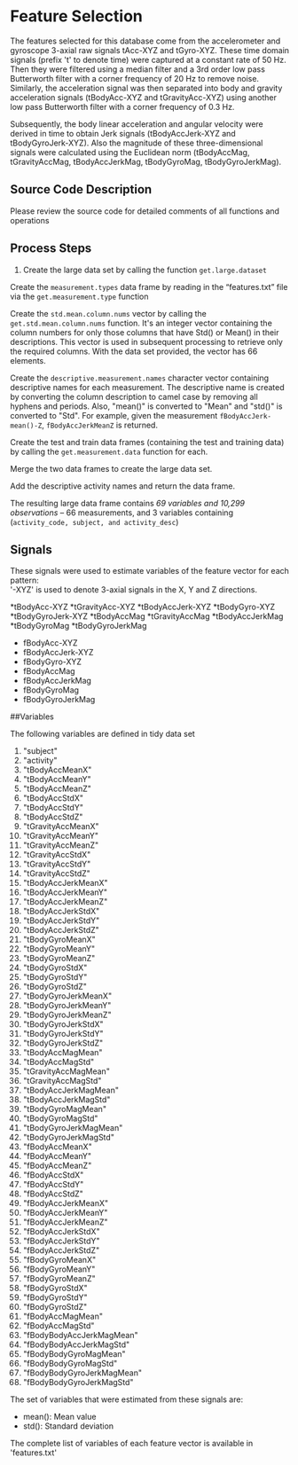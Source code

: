 Feature Selection 
=================

The features selected for this database come from the accelerometer and gyroscope 3-axial raw signals tAcc-XYZ and tGyro-XYZ. These time domain signals (prefix 't' to denote time) were captured at a constant rate of 50 Hz. Then they were filtered using a median filter and a 3rd order low pass Butterworth filter with a corner frequency of 20 Hz to remove noise. Similarly, the acceleration signal was then separated into body and gravity acceleration signals (tBodyAcc-XYZ and tGravityAcc-XYZ) using another low pass Butterworth filter with a corner frequency of 0.3 Hz. 

Subsequently, the body linear acceleration and angular velocity were derived in time to obtain Jerk signals (tBodyAccJerk-XYZ and tBodyGyroJerk-XYZ). Also the magnitude of these three-dimensional signals were calculated using the Euclidean norm (tBodyAccMag, tGravityAccMag, tBodyAccJerkMag, tBodyGyroMag, tBodyGyroJerkMag). 

## Source Code Description
Please review the source code for detailed comments of all functions and operations

## Process Steps

1. Create the large data set by calling the function `get.large.dataset`

Create the `measurement.types` data frame by reading in the “features.txt” file via the `get.measurement.type` function

Create the `std.mean.column.nums` vector by calling the `get.std.mean.column.nums` function.  It's an integer vector containing the column numbers for only those columns that have Std() or Mean() in their descriptions.  This vector is used in subsequent processing to retrieve only the required columns.  With the data set provided, the vector has 66 elements.

Create the `descriptive.measurement.names` character vector containing descriptive names for each measurement. The descriptive name is created by converting the column description to camel case by removing all hyphens and periods. Also, "mean()" is converted to "Mean" and "std()" is converted to "Std".  For example, given the measurement `fBodyAccJerk-mean()-Z`, `fBodyAccJerkMeanZ` is returned.

Create the test and train data frames (containing the test and training data) by calling the `get.measurement.data` function for each. 

Merge the two data frames to create the large data set.

Add the descriptive activity names and return the data frame.

The resulting large data frame contains  *69 variables and 10,299 observations* – 66 measurements, and 3 variables containing (`activity_code, subject, and activity_desc`)


## Signals
These signals were used to estimate variables of the feature vector for each pattern:  
'-XYZ' is used to denote 3-axial signals in the X, Y and Z directions.

*tBodyAcc-XYZ
*tGravityAcc-XYZ
*tBodyAccJerk-XYZ
*tBodyGyro-XYZ
*tBodyGyroJerk-XYZ
*tBodyAccMag
*tGravityAccMag
*tBodyAccJerkMag
*tBodyGyroMag
*tBodyGyroJerkMag
* fBodyAcc-XYZ
* fBodyAccJerk-XYZ
* fBodyGyro-XYZ
* fBodyAccMag
* fBodyAccJerkMag
* fBodyGyroMag
* fBodyGyroJerkMag

##Variables

The following variables are defined in tidy data set

1. "subject"                 
2. "activity"                
3. "tBodyAccMeanX"           
4. "tBodyAccMeanY"           
5. "tBodyAccMeanZ"           
6. "tBodyAccStdX"            
7. "tBodyAccStdY"            
8. "tBodyAccStdZ"            
9. "tGravityAccMeanX"        
10. "tGravityAccMeanY"        
11. "tGravityAccMeanZ"        
12. "tGravityAccStdX"         
13. "tGravityAccStdY"         
14. "tGravityAccStdZ"         
15. "tBodyAccJerkMeanX"       
16. "tBodyAccJerkMeanY"       
17. "tBodyAccJerkMeanZ"       
18. "tBodyAccJerkStdX"        
19. "tBodyAccJerkStdY"        
20. "tBodyAccJerkStdZ"        
21. "tBodyGyroMeanX"          
22. "tBodyGyroMeanY"          
23. "tBodyGyroMeanZ"          
24. "tBodyGyroStdX"           
25. "tBodyGyroStdY"           
26. "tBodyGyroStdZ"           
27. "tBodyGyroJerkMeanX"      
28. "tBodyGyroJerkMeanY"      
29. "tBodyGyroJerkMeanZ"      
30. "tBodyGyroJerkStdX"       
31. "tBodyGyroJerkStdY"       
32. "tBodyGyroJerkStdZ"       
33. "tBodyAccMagMean"         
34. "tBodyAccMagStd"          
35. "tGravityAccMagMean"      
36. "tGravityAccMagStd"       
37. "tBodyAccJerkMagMean"     
38. "tBodyAccJerkMagStd"      
39. "tBodyGyroMagMean"        
40. "tBodyGyroMagStd"         
41. "tBodyGyroJerkMagMean"    
42. "tBodyGyroJerkMagStd"     
43. "fBodyAccMeanX"           
44. "fBodyAccMeanY"           
45. "fBodyAccMeanZ"           
46. "fBodyAccStdX"            
47. "fBodyAccStdY"            
48. "fBodyAccStdZ"            
49. "fBodyAccJerkMeanX"       
50. "fBodyAccJerkMeanY"       
51. "fBodyAccJerkMeanZ"       
52. "fBodyAccJerkStdX"        
53. "fBodyAccJerkStdY"        
54. "fBodyAccJerkStdZ"        
55. "fBodyGyroMeanX"          
56. "fBodyGyroMeanY"          
57. "fBodyGyroMeanZ"          
58. "fBodyGyroStdX"           
59. "fBodyGyroStdY"           
60. "fBodyGyroStdZ"           
61. "fBodyAccMagMean"         
62. "fBodyAccMagStd"          
63. "fBodyBodyAccJerkMagMean" 
64. "fBodyBodyAccJerkMagStd"  
65. "fBodyBodyGyroMagMean"    
66. "fBodyBodyGyroMagStd"     
67. "fBodyBodyGyroJerkMagMean"
68. "fBodyBodyGyroJerkMagStd"



The set of variables that were estimated from these signals are: 

* mean(): Mean value
* std(): Standard deviation



The complete list of variables of each feature vector is available in 'features.txt'
